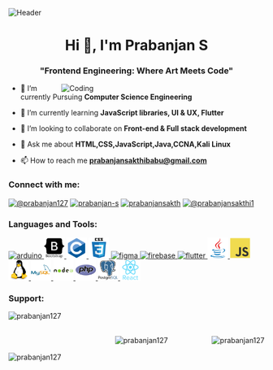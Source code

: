 ![Header](https://camo.githubusercontent.com/48ec00ed4c84e771db4a1db90b56352923a8d644452a32b434d68e97006c9337/68747470733a2f2f63686b736b696c6c732e636f6d2f77702d636f6e74656e742f75706c6f6164732f323032302f30342f504e432d416e696d617465642d42616e6e6572732e676966)
<h1 align="center">Hi 👋, I'm Prabanjan S</h1>
<h3 align="center">"Frontend Engineering: Where Art Meets Code"</h3>
<img align="right" alt="Coding" width="400" src="https://cdn.dribbble.com/users/1292677/screenshots/6139167/media/5387dc7e035b3efe9d94516044de66a4.gif">

- 🔭 I’m currently Pursuing **Computer Science Engineering**

- 🌱 I’m currently learning **JavaScript libraries, UI & UX, Flutter**

- 👯 I’m looking to collaborate on **Front-end & Full stack development**

- 💬 Ask me about **HTML,CSS,JavaScript,Java,CCNA,Kali Linux**

- 📫 How to reach me **prabanjansakthibabu@gmail.com**

<h3 align="left">Connect with me:</h3>
<p align="left">
<a href="https://codepen.io/@prabanjan127" target="blank"><img align="center" src="https://raw.githubusercontent.com/rahuldkjain/github-profile-readme-generator/master/src/images/icons/Social/codepen.svg" alt="@prabanjan127" height="30" width="40" /></a>
<a href="https://linkedin.com/in/prabanjan-s" target="blank"><img align="center" src="https://raw.githubusercontent.com/rahuldkjain/github-profile-readme-generator/master/src/images/icons/Social/linked-in-alt.svg" alt="prabanjan-s" height="30" width="40" /></a>
<a href="https://www.codechef.com/users/prabanjansakth" target="blank"><img align="center" src="https://cdn.jsdelivr.net/npm/simple-icons@3.1.0/icons/codechef.svg" alt="prabanjansakth" height="30" width="40" /></a>
<a href="https://www.hackerrank.com/@prabanjansakthi1" target="blank"><img align="center" src="https://raw.githubusercontent.com/rahuldkjain/github-profile-readme-generator/master/src/images/icons/Social/hackerrank.svg" alt="@prabanjansakthi1" height="30" width="40" /></a>
</p>

<h3 align="left">Languages and Tools:</h3>
<p align="left"> <a href="https://www.arduino.cc/" target="_blank" rel="noreferrer"> <img src="https://cdn.worldvectorlogo.com/logos/arduino-1.svg" alt="arduino" width="40" height="40"/> </a> <a href="https://getbootstrap.com" target="_blank" rel="noreferrer"> <img src="https://raw.githubusercontent.com/devicons/devicon/master/icons/bootstrap/bootstrap-plain-wordmark.svg" alt="bootstrap" width="40" height="40"/> </a> <a href="https://www.cprogramming.com/" target="_blank" rel="noreferrer"> <img src="https://raw.githubusercontent.com/devicons/devicon/master/icons/c/c-original.svg" alt="c" width="40" height="40"/> </a> <a href="https://www.w3schools.com/css/" target="_blank" rel="noreferrer"> <img src="https://raw.githubusercontent.com/devicons/devicon/master/icons/css3/css3-original-wordmark.svg" alt="css3" width="40" height="40"/> </a> <a href="https://www.figma.com/" target="_blank" rel="noreferrer"> <img src="https://www.vectorlogo.zone/logos/figma/figma-icon.svg" alt="figma" width="40" height="40"/> </a> <a href="https://firebase.google.com/" target="_blank" rel="noreferrer"> <img src="https://www.vectorlogo.zone/logos/firebase/firebase-icon.svg" alt="firebase" width="40" height="40"/> </a> <a href="https://flutter.dev" target="_blank" rel="noreferrer"> <img src="https://www.vectorlogo.zone/logos/flutterio/flutterio-icon.svg" alt="flutter" width="40" height="40"/> </a> <a href="https://www.java.com" target="_blank" rel="noreferrer"> <img src="https://raw.githubusercontent.com/devicons/devicon/master/icons/java/java-original.svg" alt="java" width="40" height="40"/> </a> <a href="https://developer.mozilla.org/en-US/docs/Web/JavaScript" target="_blank" rel="noreferrer"> <img src="https://raw.githubusercontent.com/devicons/devicon/master/icons/javascript/javascript-original.svg" alt="javascript" width="40" height="40"/> </a> <a href="https://www.linux.org/" target="_blank" rel="noreferrer"> <img src="https://raw.githubusercontent.com/devicons/devicon/master/icons/linux/linux-original.svg" alt="linux" width="40" height="40"/> </a> <a href="https://www.mysql.com/" target="_blank" rel="noreferrer"> <img src="https://raw.githubusercontent.com/devicons/devicon/master/icons/mysql/mysql-original-wordmark.svg" alt="mysql" width="40" height="40"/> </a> <a href="https://nodejs.org" target="_blank" rel="noreferrer"> <img src="https://raw.githubusercontent.com/devicons/devicon/master/icons/nodejs/nodejs-original-wordmark.svg" alt="nodejs" width="40" height="40"/> </a> <a href="https://www.php.net" target="_blank" rel="noreferrer"> <img src="https://raw.githubusercontent.com/devicons/devicon/master/icons/php/php-original.svg" alt="php" width="40" height="40"/> </a> <a href="https://www.postgresql.org" target="_blank" rel="noreferrer"> <img src="https://raw.githubusercontent.com/devicons/devicon/master/icons/postgresql/postgresql-original-wordmark.svg" alt="postgresql" width="40" height="40"/> </a> <a href="https://reactjs.org/" target="_blank" rel="noreferrer"> <img src="https://raw.githubusercontent.com/devicons/devicon/master/icons/react/react-original-wordmark.svg" alt="react" width="40" height="40"/> </a> </p>


<h3 align="left">Support:</h3>
<p><a href="https://www.buymeacoffee.com/prabanjan127"> <img align="left" src="https://cdn.buymeacoffee.com/buttons/v2/default-yellow.png" height="50" width="210" alt="prabanjan127" /></a></p><br><br>


<p><img align="left" src="https://github-readme-stats.vercel.app/api/top-langs?username=prabanjan127&show_icons=true&locale=en&layout=compact" alt="prabanjan127" /></p>

<p>&nbsp;<img align="right" src="https://github-readme-stats.vercel.app/api?username=prabanjan127&show_icons=true&locale=en" alt="prabanjan127" /></p>

<p><img align="center" src="https://github-readme-streak-stats.herokuapp.com/?user=prabanjan127&" alt="prabanjan127" /></p>

